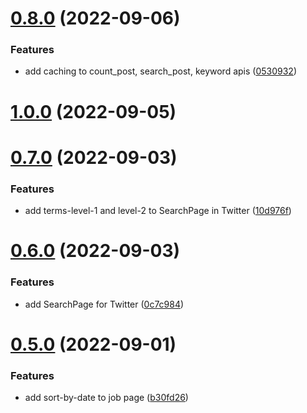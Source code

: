 # [0.8.0](https://github.com/ghorbani-mohammad/Social-Networks-Crawler/compare/v1.0.0...v0.8.0) (2022-09-06)


### Features

* add caching to count_post, search_post, keyword apis ([0530932](https://github.com/ghorbani-mohammad/Social-Networks-Crawler/commit/0530932b1a2aff0c78b72160f4be5cc46613ca49))



# [1.0.0](https://github.com/ghorbani-mohammad/Social-Networks-Crawler/compare/v0.7.0...v1.0.0) (2022-09-05)



# [0.7.0](https://github.com/ghorbani-mohammad/Social-Networks-Crawler/compare/v0.6.0...v0.7.0) (2022-09-03)


### Features

* add terms-level-1 and level-2 to SearchPage in Twitter ([10d976f](https://github.com/ghorbani-mohammad/Social-Networks-Crawler/commit/10d976f00651007218eb4f26b9d670b45b7c0e0b))



# [0.6.0](https://github.com/ghorbani-mohammad/Social-Networks-Crawler/compare/v0.5.0...v0.6.0) (2022-09-03)


### Features

* add SearchPage for Twitter ([0c7c984](https://github.com/ghorbani-mohammad/Social-Networks-Crawler/commit/0c7c9847f88b31cf77d7d32b3dbcfe5dd8a4a65e))



# [0.5.0](https://github.com/ghorbani-mohammad/Social-Networks-Crawler/compare/v0.4.0...v0.5.0) (2022-09-01)


### Features

* add sort-by-date to job page ([b30fd26](https://github.com/ghorbani-mohammad/Social-Networks-Crawler/commit/b30fd2618350c3bab9ffd52e2ba37fc1e5835ccf))



